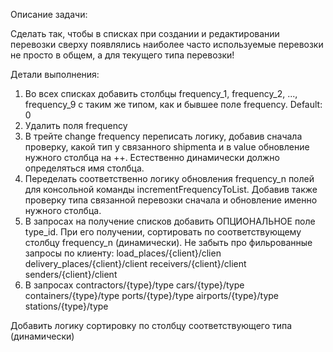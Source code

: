 Описание задачи:

Сделать так, чтобы в списках при создании и редактировании перевозки сверху появлялись наиболее часто используемые перевозки не просто в общем, а для текущего типа перевозки!

Детали выполнения:

1) Во всех списках добавить столбцы frequency_1, frequency_2, ..., frequency_9 с таким же типом, как и бывшее поле frequency. Default: 0
2) Удалить поля frequency
3) В трейте change frequency переписать логику, добавив сначала проверку, какой тип у связанного shipmentа и в value обновление нужного столбца на ++. Естественно динамически должно определяться имя столбца.
4) Переделать соответственно логику обновления frequency_n полей для консольной команды incrementFrequencyToList. Добавив также проверку типа связанной перевозки сначала и обновление именно нужного столбца.
5) В запросах на получение списков добавить ОПЦИОНАЛЬНОЕ поле type_id. При его получении, сортировать по соответствующему столбцу frequency_n (динамически). Не забыть про фильрованные запросы по клиенту:
   load_places/{client}/clien
   delivery_places/{client}/client
   receivers/{client}/client
   senders/{client}/client
6) В запросах
   contractors/{type}/type
   cars/{type}/type
   containers/{type}/type
   ports/{type}/type
   airports/{type}/type
   stations/{type}/type

Добавить логику сортировку по столбцу соответствующего типа (динамически)

